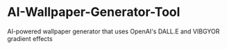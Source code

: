 # AI-Wallpaper-Generator-Tool
AI-powered wallpaper generator that uses OpenAI's DALL.E and VIBGYOR gradient effects
